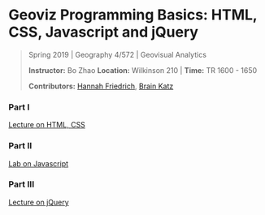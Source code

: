 # Geoviz Programming Basics: HTML, CSS, Javascript and jQuery

> Spring 2019 | Geography 4/572 | Geovisual Analytics
>
> **Instructor:** Bo Zhao  **Location:** Wilkinson 210 | **Time:** TR 1600 - 1650
>
> **Contributors:** [Hannah Friedrich](https://github.com/hannahfriedrich), [Brain Katz](https://github.com/briangkatz)

### Part I

[Lecture on HTML, CSS](part01)

### Part II

[Lab on Javascript](part02)

### Part III

[Lecture on jQuery](part03)
